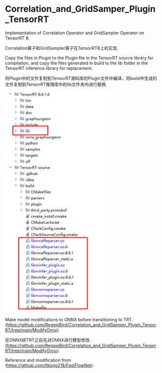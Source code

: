 # Correlation_and_GridSamper_Plugin_TensorRT
Implementation of Correlation Operator and GridSampler Operator on TensorRT 8.

Correlation算子和GridSampler算子在TensorRT8上的实现.

Copy the files in Plugin to the Plugin file in the TensorRT source library for compilation, and copy the files generated in build to the lib folder in the TensorRT inference library for replacement.

将Plugin中的文件复制到TensorRT源码库的Plugin文件中编译，将build中生成的文件复制到TensorRT推理库中的lib文件夹内进行替换.

![model_architecture](image/explain.png)

Make model modifications to ONNX before transitioning to TRT.(https://github.com/ReggieBird/Correlation_and_GridSamper_Plugin_TensorRT/tree/main/ModifyOnnx).

在ONNX转TRT之前先对ONNX进行模型修改.(https://github.com/ReggieBird/Correlation_and_GridSamper_Plugin_TensorRT/tree/main/ModifyOnnx).

Reference and modification from (https://github.com/ltkong218/FastFlowNet).
